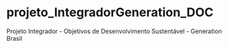 # projeto_IntegradorGeneration_DOC
Projeto Integrador - Objetivos de Desenvolvimento Sustentável - Generation Brasil
